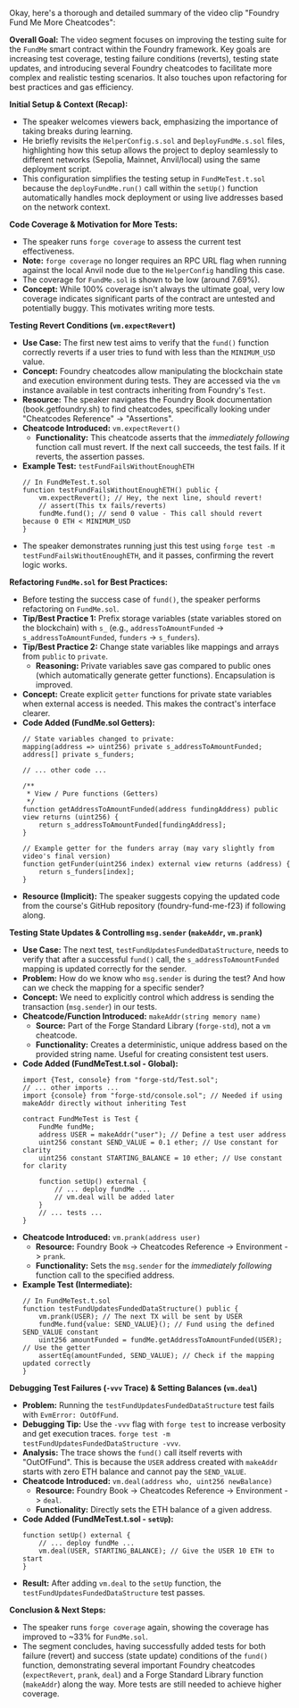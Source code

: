 Okay, here's a thorough and detailed summary of the video clip "Foundry Fund Me More Cheatcodes":

**Overall Goal:**
The video segment focuses on improving the testing suite for the `FundMe` smart contract within the Foundry framework. Key goals are increasing test coverage, testing failure conditions (reverts), testing state updates, and introducing several Foundry cheatcodes to facilitate more complex and realistic testing scenarios. It also touches upon refactoring for best practices and gas efficiency.

**Initial Setup & Context (Recap):**
*   The speaker welcomes viewers back, emphasizing the importance of taking breaks during learning.
*   He briefly revisits the `HelperConfig.s.sol` and `DeployFundMe.s.sol` files, highlighting how this setup allows the project to deploy seamlessly to different networks (Sepolia, Mainnet, Anvil/local) using the same deployment script.
*   This configuration simplifies the testing setup in `FundMeTest.t.sol` because the `deployFundMe.run()` call within the `setUp()` function automatically handles mock deployment or using live addresses based on the network context.

**Code Coverage & Motivation for More Tests:**
*   The speaker runs `forge coverage` to assess the current test effectiveness.
*   **Note:** `forge coverage` no longer requires an RPC URL flag when running against the local Anvil node due to the `HelperConfig` handling this case.
*   The coverage for `FundMe.sol` is shown to be low (around 7.69%).
*   **Concept:** While 100% coverage isn't always the ultimate goal, very low coverage indicates significant parts of the contract are untested and potentially buggy. This motivates writing more tests.

**Testing Revert Conditions (`vm.expectRevert`)**
*   **Use Case:** The first new test aims to verify that the `fund()` function correctly reverts if a user tries to fund with less than the `MINIMUM_USD` value.
*   **Concept:** Foundry cheatcodes allow manipulating the blockchain state and execution environment during tests. They are accessed via the `vm` instance available in test contracts inheriting from Foundry's `Test`.
*   **Resource:** The speaker navigates the Foundry Book documentation (book.getfoundry.sh) to find cheatcodes, specifically looking under "Cheatcodes Reference" -> "Assertions".
*   **Cheatcode Introduced:** `vm.expectRevert()`
    *   **Functionality:** This cheatcode asserts that the *immediately following* function call must revert. If the next call succeeds, the test fails. If it reverts, the assertion passes.
*   **Example Test:** `testFundFailsWithoutEnoughETH`
    ```solidity
    // In FundMeTest.t.sol
    function testFundFailsWithoutEnoughETH() public {
        vm.expectRevert(); // Hey, the next line, should revert!
        // assert(This tx fails/reverts)
        fundMe.fund(); // send 0 value - This call should revert because 0 ETH < MINIMUM_USD
    }
    ```
*   The speaker demonstrates running just this test using `forge test -m testFundFailsWithoutEnoughETH`, and it passes, confirming the revert logic works.

**Refactoring `FundMe.sol` for Best Practices:**
*   Before testing the success case of `fund()`, the speaker performs refactoring on `FundMe.sol`.
*   **Tip/Best Practice 1:** Prefix storage variables (state variables stored on the blockchain) with `s_` (e.g., `addressToAmountFunded` -> `s_addressToAmountFunded`, `funders` -> `s_funders`).
*   **Tip/Best Practice 2:** Change state variables like mappings and arrays from `public` to `private`.
    *   **Reasoning:** Private variables save gas compared to public ones (which automatically generate getter functions). Encapsulation is improved.
*   **Concept:** Create explicit `getter` functions for private state variables when external access is needed. This makes the contract's interface clearer.
*   **Code Added (FundMe.sol Getters):**
    ```solidity
    // State variables changed to private:
    mapping(address => uint256) private s_addressToAmountFunded;
    address[] private s_funders;

    // ... other code ...

    /**
     * View / Pure functions (Getters)
     */
    function getAddressToAmountFunded(address fundingAddress) public view returns (uint256) {
        return s_addressToAmountFunded[fundingAddress];
    }

    // Example getter for the funders array (may vary slightly from video's final version)
    function getFunder(uint256 index) external view returns (address) {
        return s_funders[index];
    }
    ```
*   **Resource (Implicit):** The speaker suggests copying the updated code from the course's GitHub repository (foundry-fund-me-f23) if following along.

**Testing State Updates & Controlling `msg.sender` (`makeAddr`, `vm.prank`)**
*   **Use Case:** The next test, `testFundUpdatesFundedDataStructure`, needs to verify that after a successful `fund()` call, the `s_addressToAmountFunded` mapping is updated correctly for the sender.
*   **Problem:** How do we know who `msg.sender` is during the test? And how can we check the mapping for a specific sender?
*   **Concept:** We need to explicitly control which address is sending the transaction (`msg.sender`) in our tests.
*   **Cheatcode/Function Introduced:** `makeAddr(string memory name)`
    *   **Source:** Part of the Forge Standard Library (`forge-std`), not a `vm` cheatcode.
    *   **Functionality:** Creates a deterministic, unique address based on the provided string name. Useful for creating consistent test users.
*   **Code Added (FundMeTest.t.sol - Global):**
    ```solidity
    import {Test, console} from "forge-std/Test.sol";
    // ... other imports ...
    import {console} from "forge-std/console.sol"; // Needed if using makeAddr directly without inheriting Test

    contract FundMeTest is Test {
        FundMe fundMe;
        address USER = makeAddr("user"); // Define a test user address
        uint256 constant SEND_VALUE = 0.1 ether; // Use constant for clarity
        uint256 constant STARTING_BALANCE = 10 ether; // Use constant for clarity

        function setUp() external {
            // ... deploy fundMe ...
            // vm.deal will be added later
        }
        // ... tests ...
    }
    ```
*   **Cheatcode Introduced:** `vm.prank(address user)`
    *   **Resource:** Foundry Book -> Cheatcodes Reference -> Environment -> `prank`.
    *   **Functionality:** Sets the `msg.sender` for the *immediately following* function call to the specified address.
*   **Example Test (Intermediate):**
    ```solidity
    // In FundMeTest.t.sol
    function testFundUpdatesFundedDataStructure() public {
        vm.prank(USER); // The next TX will be sent by USER
        fundMe.fund{value: SEND_VALUE}(); // Fund using the defined SEND_VALUE constant
        uint256 amountFunded = fundMe.getAddressToAmountFunded(USER); // Use the getter
        assertEq(amountFunded, SEND_VALUE); // Check if the mapping updated correctly
    }
    ```

**Debugging Test Failures (`-vvv` Trace) & Setting Balances (`vm.deal`)**
*   **Problem:** Running the `testFundUpdatesFundedDataStructure` test fails with `EvmError: OutOfFund`.
*   **Debugging Tip:** Use the `-vvv` flag with `forge test` to increase verbosity and get execution traces. `forge test -m testFundUpdatesFundedDataStructure -vvv`.
*   **Analysis:** The trace shows the `fund()` call itself reverts with "OutOfFund". This is because the `USER` address created with `makeAddr` starts with zero ETH balance and cannot pay the `SEND_VALUE`.
*   **Cheatcode Introduced:** `vm.deal(address who, uint256 newBalance)`
    *   **Resource:** Foundry Book -> Cheatcodes Reference -> Environment -> `deal`.
    *   **Functionality:** Directly sets the ETH balance of a given address.
*   **Code Added (FundMeTest.t.sol - `setUp`):**
    ```solidity
    function setUp() external {
        // ... deploy fundMe ...
        vm.deal(USER, STARTING_BALANCE); // Give the USER 10 ETH to start
    }
    ```
*   **Result:** After adding `vm.deal` to the `setUp` function, the `testFundUpdatesFundedDataStructure` test passes.

**Conclusion & Next Steps:**
*   The speaker runs `forge coverage` again, showing the coverage has improved to ~33% for `FundMe.sol`.
*   The segment concludes, having successfully added tests for both failure (revert) and success (state update) conditions of the `fund()` function, demonstrating several important Foundry cheatcodes (`expectRevert`, `prank`, `deal`) and a Forge Standard Library function (`makeAddr`) along the way. More tests are still needed to achieve higher coverage.